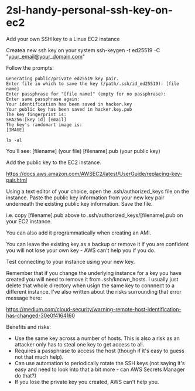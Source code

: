 # 2sl-handy-personal-ssh-key-on-ec2
Add your own SSH key to a Linux EC2 instance

Createa new ssh key on your system
ssh-keygen -t ed25519 -C "your_email@your_domain.com"

Follow the prompts:
```
Generating public/private ed25519 key pair.
Enter file in which to save the key (/path/.ssh/id_ed25519): [file name]  
Enter passphrase for "[file name]" (empty for no passphrase): 
Enter same passphrase again: 
Your identification has been saved in hacker.key
Your public key has been saved in hacker.key.pub
The key fingerprint is:
SHA256:[key id] [email]
The key's randomart image is:
[IMAGE]
```
```
ls -al
```
You'll see:
[filename] (your file)
[filename].pub (your public key)

Add the public key to the EC2 instance.

https://docs.aws.amazon.com/AWSEC2/latest/UserGuide/replacing-key-pair.html

Using a text editor of your choice, open the .ssh/authorized_keys file on the instance. Paste the public key information from your new key pair underneath the existing public key information. Save the file.

i.e. copy [filename].pub above to .ssh/authorized_keys/[filename].pub on your EC2 instance.

You can also add it programmatically when creating an AMI.

You can leave the existing key as a backup or remove it if you are confident you will not lose your own key - AWS can't help you if you do.
                                    
Test connecting to your instance using your new key.

Remember that if you change the underlying instance for a key you have created you will need to remove it from .ssh/known_hosts. I usually just delete that whole directory when usign the same key to connnect to a different instance. I've also written about the risks surrounding that error message here:

https://medium.com/cloud-security/warning-remote-host-identification-has-changed-30e0f4164160

Benefits and risks:
* Use the same key across a number of hosts. This is also a risk as an attacker only has to steal one key to get access to all.
* Requires a passphrase to access the host (though if it's easy to guess not that much help).
* Can use automation to periodically rotate the SSH keys (not saying it's easy and need to look into that a bit more - can AWS Secrets Manager do that?)
* If you lose the private key you created, AWS can't help you.
